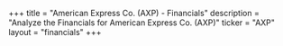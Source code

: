 +++
title = "American Express Co. (AXP) - Financials"
description = "Analyze the Financials for American Express Co. (AXP)"
ticker = "AXP"
layout = "financials"
+++

